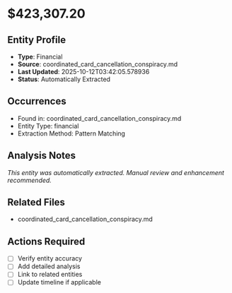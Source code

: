 # $423,307.20

## Entity Profile
- **Type**: Financial
- **Source**: coordinated_card_cancellation_conspiracy.md
- **Last Updated**: 2025-10-12T03:42:05.578936
- **Status**: Automatically Extracted

## Occurrences
- Found in: coordinated_card_cancellation_conspiracy.md
- Entity Type: financial
- Extraction Method: Pattern Matching

## Analysis Notes
*This entity was automatically extracted. Manual review and enhancement recommended.*

## Related Files
- coordinated_card_cancellation_conspiracy.md

## Actions Required
- [ ] Verify entity accuracy
- [ ] Add detailed analysis
- [ ] Link to related entities
- [ ] Update timeline if applicable
